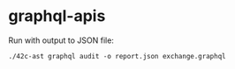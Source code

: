 # graphql-apis

Run with output to JSON file:

`./42c-ast graphql audit -o report.json exchange.graphql`
